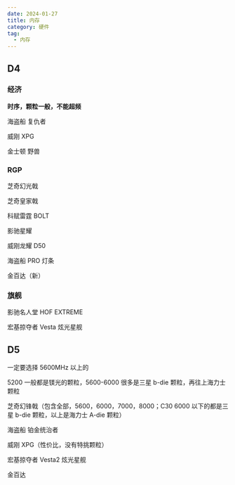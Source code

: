 ```yaml
---
date: 2024-01-27
title: 内存
category: 硬件
tag:
  - 内存
---
```


## D4

### 经济

**时序，颗粒一般，不能超频**

海盗船 复仇者

威刚 XPG

金士顿 野兽

### RGP

芝奇幻光戟

芝奇皇家戟

科赋雷霆 BOLT

影驰星耀

威刚龙耀 D50

海盗船 PRO 灯条

金百达（新）

### 旗舰

影驰名人堂 HOF EXTREME

宏基掠夺者 Vesta 炫光星舰

## D5

一定要选择 5600MHz 以上的

5200 一般都是镁光的颗粒，5600-6000 很多是三星 b-die 颗粒，再往上海力士颗粒

芝奇幻锋戟（包含全部，5600，6000，7000，8000；C30 6000 以下的都是三星 b-die 颗粒，以上是海力士 A-die 颗粒）

海盗船 铂金统治者

威刚 XPG（性价比，没有特挑颗粒）

宏基掠夺者 Vesta2 炫光星舰

金百达
